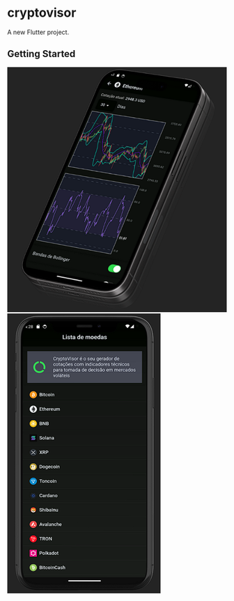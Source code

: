 # cryptovisor

A new Flutter project.

## Getting Started

![imageApp!](images/app_crypto_visor.png)
![HomeApp!](images/home_app_crypto_visor.png)
 

